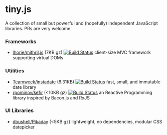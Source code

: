 # tiny.js
A collection of small but powerful and (hopefully) independent JavaScript libraries. PRs are very welcome.


### Frameworks

* [lhorie/mithril.js](https://github.com/lhorie/mithril.js) (7KB gz) [![Build Status](https://travis-ci.org/lhorie/mithril.js.svg?branch=master)](https://travis-ci.org/lhorie/mithril.js) client-size MVC framework supporting virtual DOMs

### Utilities

* [Teamweek/instadate](https://github.com/Teamweek/instadate) (6.31KB) [![Build Status](https://travis-ci.org/Teamweek/instadate.svg?branch=master)](https://travis-ci.org/Teamweek/instadate) fast, small, and immutable date library
* [rpominov/kefir](https://github.com/rpominov/kefir) (<10KB gz) [![Build Status](https://travis-ci.org/rpominov/kefir.svg?branch=master)](https://travis-ci.org/rpominov/kefir) an Reactive Programming library inspired by Bacon.js and RxJS

### UI Libraries

* [dbushell/Pikaday](https://github.com/dbushell/Pikaday) (<5KB gz)  lightweight, no dependencies, modular CSS datepicker 
